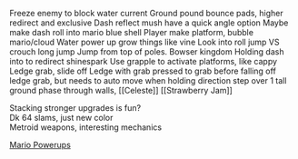 


Freeze enemy to block water current 
Ground pound bounce pads, higher redirect and exclusive 
Dash reflect mush have a quick angle option 
Maybe make dash roll into mario blue shell 
Player make platform, bubble mario/cloud
Water power up grow things like vine 
Look into roll jump VS crouch long jump
Jump from top of poles. Bowser kingdom
Holding dash into to redirect shinespark
Use grapple to activate platforms, like cappy
Ledge grab, slide off Ledge with grab pressed to grab before falling off
ledge grab, but needs to auto move when holding direction
step over 1 tall ground
phase through walls, [[Celeste]] [[Strawberry Jam]]

Stacking stronger upgrades is fun?  
Dk 64 slams, just new color  
Metroid weapons, interesting mechanics


[Mario Powerups](https://www.mariowiki.com/List_of_power-ups)